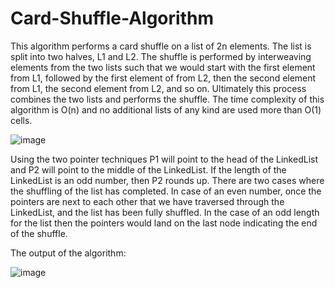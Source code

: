 # Card-Shuffle-Algorithm
This algorithm performs a card shuffle on a list of 2n elements. The list is split into two 
halves, L1 and L2. The shuffle is performed by interweaving elements from the two lists such that we 
would start with the first element from L1, followed by the first element of from L2, then the second 
element from L1, the second element from L2, and so on. Ultimately this process combines the two lists 
and performs the shuffle. The time complexity of this algorithm is O(n) and no additional lists of any kind 
are used more than O(1) cells.


![image](https://github.com/itsnavid06/Card-Shuffle-Algorithm/assets/92177592/5e4a9d63-2240-4150-a84e-68b479f50a23)



Using the two pointer techniques P1 will point to the head of the LinkedList and P2 will point to the middle of 
the LinkedList. If the length of the LinkedList is an odd number, then P2 rounds up. There are two cases where the shuffling of the list has completed. In case of an even number, once the
pointers are next to each other that we have traversed through the LinkedList, and the list has been fully 
shuffled. In the case of an odd length for the list then the pointers would land on the last node indicating 
the end of the shuffle.

The output of the algorithm: 


![image](https://github.com/itsnavid06/Card-Shuffle-Algorithm/assets/92177592/af6351ad-e12d-41e4-a634-6359aa811c37)
